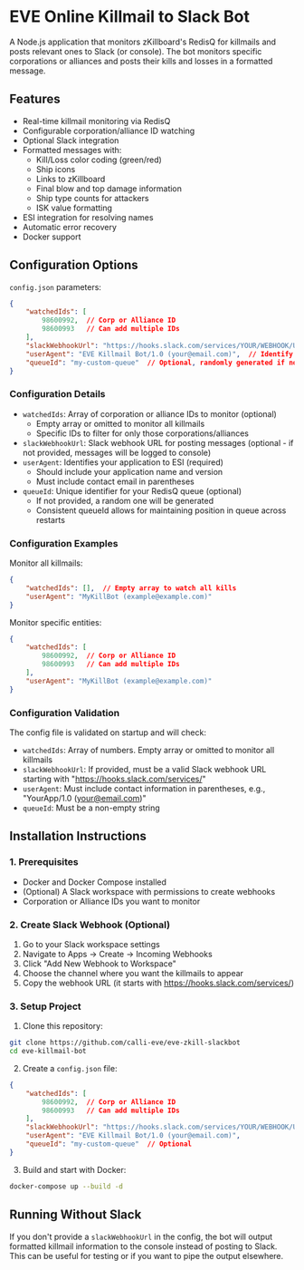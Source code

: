 # EVE Online Killmail to Slack Bot

A Node.js application that monitors zKillboard's RedisQ for killmails and posts relevant ones to Slack (or console). The bot monitors specific corporations or alliances and posts their kills and losses in a formatted message.

## Features

- Real-time killmail monitoring via RedisQ
- Configurable corporation/alliance ID watching
- Optional Slack integration
- Formatted messages with:
  - Kill/Loss color coding (green/red)
  - Ship icons
  - Links to zKillboard
  - Final blow and top damage information
  - Ship type counts for attackers
  - ISK value formatting
- ESI integration for resolving names
- Automatic error recovery
- Docker support

## Configuration Options

`config.json` parameters:
```json
{
    "watchedIds": [
        98600992,  // Corp or Alliance ID
        98600993   // Can add multiple IDs
    ],
    "slackWebhookUrl": "https://hooks.slack.com/services/YOUR/WEBHOOK/URL",  // Optional
    "userAgent": "EVE Killmail Bot/1.0 (your@email.com)",  // Identify your app to ESI
    "queueId": "my-custom-queue"  // Optional, randomly generated if not provided
}
```

### Configuration Details

- `watchedIds`: Array of corporation or alliance IDs to monitor (optional)
  - Empty array or omitted to monitor all killmails
  - Specific IDs to filter for only those corporations/alliances
- `slackWebhookUrl`: Slack webhook URL for posting messages (optional - if not provided, messages will be logged to console)
- `userAgent`: Identifies your application to ESI (required)
  - Should include your application name and version
  - Must include contact email in parentheses
- `queueId`: Unique identifier for your RedisQ queue (optional)
  - If not provided, a random one will be generated
  - Consistent queueId allows for maintaining position in queue across restarts

### Configuration Examples

Monitor all killmails:
```json
{
    "watchedIds": [],  // Empty array to watch all kills
    "userAgent": "MyKillBot (example@example.com)"
}
```

Monitor specific entities:
```json
{
    "watchedIds": [
        98600992,  // Corp or Alliance ID
        98600993   // Can add multiple IDs
    ],
    "userAgent": "MyKillBot (example@example.com)"
}
```

### Configuration Validation
The config file is validated on startup and will check:
- `watchedIds`: Array of numbers. Empty array or omitted to monitor all killmails
- `slackWebhookUrl`: If provided, must be a valid Slack webhook URL starting with "https://hooks.slack.com/services/"
- `userAgent`: Must include contact information in parentheses, e.g., "YourApp/1.0 (your@email.com)"
- `queueId`: Must be a non-empty string

## Installation Instructions

### 1. Prerequisites
- Docker and Docker Compose installed
- (Optional) A Slack workspace with permissions to create webhooks
- Corporation or Alliance IDs you want to monitor

### 2. Create Slack Webhook (Optional)
1. Go to your Slack workspace settings
2. Navigate to Apps → Create → Incoming Webhooks
3. Click "Add New Webhook to Workspace"
4. Choose the channel where you want the killmails to appear
5. Copy the webhook URL (it starts with https://hooks.slack.com/services/)

### 3. Setup Project
1. Clone this repository:
```bash
git clone https://github.com/calli-eve/eve-zkill-slackbot
cd eve-killmail-bot
```

2. Create a `config.json` file:
```json
{
    "watchedIds": [
        98600992,  // Corp or Alliance ID
        98600993   // Can add multiple IDs
    ],
    "slackWebhookUrl": "https://hooks.slack.com/services/YOUR/WEBHOOK/URL",  // Optional
    "userAgent": "EVE Killmail Bot/1.0 (your@email.com)",
    "queueId": "my-custom-queue"  // Optional
}
```

3. Build and start with Docker:
```bash
docker-compose up --build -d
```

## Running Without Slack
If you don't provide a `slackWebhookUrl` in the config, the bot will output formatted killmail information to the console instead of posting to Slack. This can be useful for testing or if you want to pipe the output elsewhere.


